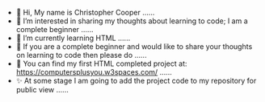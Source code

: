 - 👋 Hi, My name is Christopher Cooper ......
- 👀 I’m interested in sharing my thoughts about learning to code; I am a complete beginner ......
- 🌱 I’m currently learning HTML ......
- 💞️ If you are a complete beginner and would like to share your thoughts on learning to code then please do ......
- 👀 You can find my first HTML completed project at: https://computersplusyou.w3spaces.com/ ......
- ✨ At some stage I am going to add the project code to my repository for public view ...... 
<!---
ChrisHenryC/ChrisHenryC is a ✨ special ✨ repository because its `README.md` (this file) appears on your GitHub profile.
You can click the Preview link to take a look at your changes.
--->
